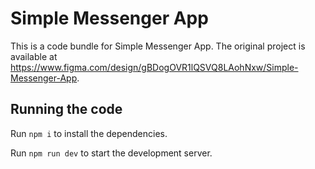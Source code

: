 
  # Simple Messenger App

  This is a code bundle for Simple Messenger App. The original project is available at https://www.figma.com/design/gBDogOVR1lQSVQ8LAohNxw/Simple-Messenger-App.

  ## Running the code

  Run `npm i` to install the dependencies.

  Run `npm run dev` to start the development server.
  